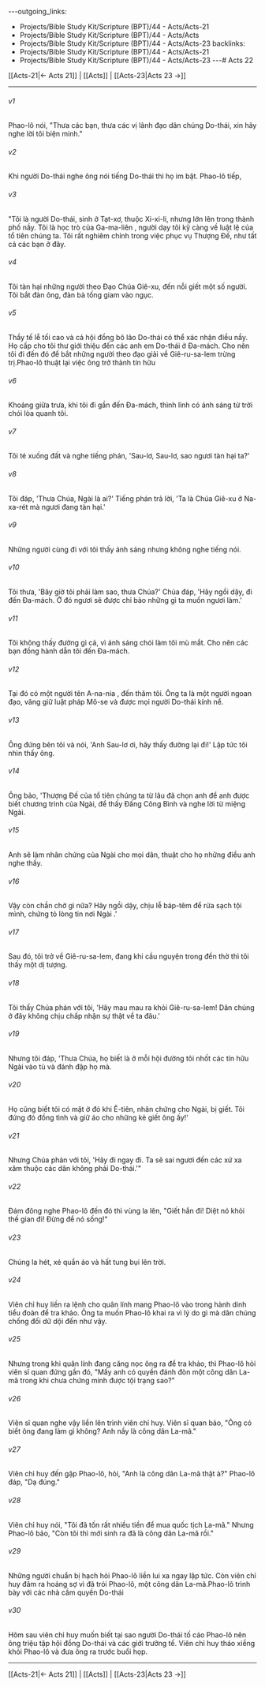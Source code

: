 ---outgoing_links:
  - Projects/Bible Study Kit/Scripture (BPT)/44 - Acts/Acts-21
  - Projects/Bible Study Kit/Scripture (BPT)/44 - Acts/Acts
  - Projects/Bible Study Kit/Scripture (BPT)/44 - Acts/Acts-23
backlinks:
  - Projects/Bible Study Kit/Scripture (BPT)/44 - Acts/Acts-21
  - Projects/Bible Study Kit/Scripture (BPT)/44 - Acts/Acts-23
---# Acts 22

[[Acts-21|← Acts 21]] | [[Acts]] | [[Acts-23|Acts 23 →]]
***



###### v1 
Phao-lô nói, "Thưa các bạn, thưa các vị lãnh đạo dân chúng Do-thái, xin hãy nghe lời tôi biện minh." 

###### v2 
Khi người Do-thái nghe ông nói tiếng Do-thái thì họ im bặt. Phao-lô tiếp, 

###### v3 
"Tôi là người Do-thái, sinh ở Tạt-xơ, thuộc Xi-xi-li, nhưng lớn lên trong thành phố nầy. Tôi là học trò của Ga-ma-liên , người dạy tôi kỹ càng về luật lệ của tổ tiên chúng ta. Tôi rất nghiêm chỉnh trong việc phục vụ Thượng Đế, như tất cả các bạn ở đây. 

###### v4 
Tôi tàn hại những người theo Đạo Chúa Giê-xu, đến nỗi giết một số người. Tôi bắt đàn ông, đàn bà tống giam vào ngục. 

###### v5 
Thầy tế lễ tối cao và cả hội đồng bô lão Do-thái có thể xác nhận điều nầy. Họ cấp cho tôi thư giới thiệu đến các anh em Do-thái ở Đa-mách. Cho nên tôi đi đến đó để bắt những người theo đạo giải về Giê-ru-sa-lem trừng trị.Phao-lô thuật lại việc ông trở thành tín hữu 

###### v6 
Khoảng giữa trưa, khi tôi đi gần đến Đa-mách, thình lình có ánh sáng từ trời chói lòa quanh tôi. 

###### v7 
Tôi té xuống đất và nghe tiếng phán, 'Sau-lơ, Sau-lơ, sao ngươi tàn hại ta?' 

###### v8 
Tôi đáp, 'Thưa Chúa, Ngài là ai?' Tiếng phán trả lời, 'Ta là Chúa Giê-xu ở Na-xa-rét mà ngươi đang tàn hại.' 

###### v9 
Những người cùng đi với tôi thấy ánh sáng nhưng không nghe tiếng nói. 

###### v10 
Tôi thưa, 'Bây giờ tôi phải làm sao, thưa Chúa?' Chúa đáp, 'Hãy ngồi dậy, đi đến Đa-mách. Ở đó ngươi sẽ được chỉ bảo những gì ta muốn ngươi làm.' 

###### v11 
Tôi không thấy đường gì cả, vì ánh sáng chói làm tôi mù mắt. Cho nên các bạn đồng hành dẫn tôi đến Đa-mách. 

###### v12 
Tại đó có một người tên A-na-nia , đến thăm tôi. Ông ta là một người ngoan đạo, vâng giữ luật pháp Mô-se và được mọi người Do-thái kính nể. 

###### v13 
Ông đứng bên tôi và nói, 'Anh Sau-lơ ơi, hãy thấy đường lại đi!' Lập tức tôi nhìn thấy ông. 

###### v14 
Ông bảo, 'Thượng Đế của tổ tiên chúng ta từ lâu đã chọn anh để anh được biết chương trình của Ngài, để thấy Đấng Công Bình và nghe lời từ miệng Ngài. 

###### v15 
Anh sẽ làm nhân chứng của Ngài cho mọi dân, thuật cho họ những điều anh nghe thấy. 

###### v16 
Vậy còn chần chờ gì nữa? Hãy ngồi dậy, chịu lễ báp-têm để rửa sạch tội mình, chứng tỏ lòng tin nơi Ngài .' 

###### v17 
Sau đó, tôi trở về Giê-ru-sa-lem, đang khi cầu nguyện trong đền thờ thì tôi thấy một dị tượng. 

###### v18 
Tôi thấy Chúa phán với tôi, 'Hãy mau mau ra khỏi Giê-ru-sa-lem! Dân chúng ở đây không chịu chấp nhận sự thật về ta đâu.' 

###### v19 
Nhưng tôi đáp, 'Thưa Chúa, họ biết là ở mỗi hội đường tôi nhốt các tín hữu Ngài vào tù và đánh đập họ mà. 

###### v20 
Họ cũng biết tôi có mặt ở đó khi Ê-tiên, nhân chứng cho Ngài, bị giết. Tôi đứng đó đồng tình và giữ áo cho những kẻ giết ông ấy!' 

###### v21 
Nhưng Chúa phán với tôi, 'Hãy đi ngay đi. Ta sẽ sai ngươi đến các xứ xa xăm thuộc các dân không phải Do-thái.'" 

###### v22 
Đám đông nghe Phao-lô đến đó thì vùng la lên, "Giết hắn đi! Diệt nó khỏi thế gian đi! Đừng để nó sống!" 

###### v23 
Chúng la hét, xé quần áo và hất tung bụi lên trời. 

###### v24 
Viên chỉ huy liền ra lệnh cho quân lính mang Phao-lô vào trong hành dinh tiểu đoàn để tra khảo. Ông ta muốn Phao-lô khai ra vì lý do gì mà dân chúng chống đối dữ dội đến như vậy. 

###### v25 
Nhưng trong khi quân lính đang căng nọc ông ra để tra khảo, thì Phao-lô hỏi viên sĩ quan đứng gần đó, "Mấy anh có quyền đánh đòn một công dân La-mã trong khi chưa chứng minh được tội trạng sao?" 

###### v26 
Viên sĩ quan nghe vậy liền lên trình viên chỉ huy. Viên sĩ quan bảo, "Ông có biết ông đang làm gì không? Anh nầy là công dân La-mã." 

###### v27 
Viên chỉ huy đến gặp Phao-lô, hỏi, "Anh là công dân La-mã thật à?" Phao-lô đáp, "Dạ đúng." 

###### v28 
Viên chỉ huy nói, "Tôi đã tốn rất nhiều tiền để mua quốc tịch La-mã." Nhưng Phao-lô bảo, "Còn tôi thì mới sinh ra đã là công dân La-mã rồi." 

###### v29 
Những người chuẩn bị hạch hỏi Phao-lô liền lui xa ngay lập tức. Còn viên chỉ huy đâm ra hoảng sợ vì đã trói Phao-lô, một công dân La-mã.Phao-lô trình bày với các nhà cầm quyền Do-thái 

###### v30 
Hôm sau viên chỉ huy muốn biết tại sao người Do-thái tố cáo Phao-lô nên ông triệu tập hội đồng Do-thái và các giới trưởng tế. Viên chỉ huy tháo xiềng khỏi Phao-lô và đưa ông ra trước buổi họp.

***
[[Acts-21|← Acts 21]] | [[Acts]] | [[Acts-23|Acts 23 →]]

